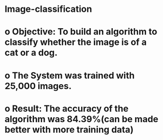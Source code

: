 # Image-classification
# o	  Objective: To build an algorithm to classify whether the image is of a cat or a dog.
# o	  The System was trained with 25,000 images.
# o	  Result: The accuracy of the algorithm was 84.39%(can be made better with more training data)
